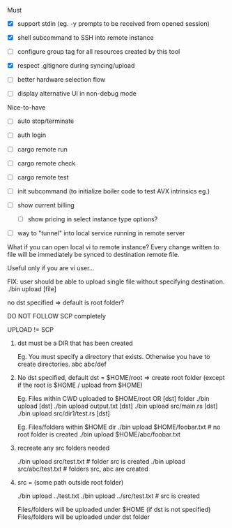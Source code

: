 Must
- [x] support stdin (eg. -y prompts to be received from opened session)
- [x] shell subcommand to SSH into remote instance 

- [ ] configure group tag for all resources created by this tool
- [x] respect .gitignore during syncing/upload
- [ ] better hardware selection flow
- [ ] display alternative UI in non-debug mode

Nice-to-have
- [ ] auto stop/terminate
- [ ] auth login
- [ ] cargo remote run
- [ ] cargo remote check
- [ ] cargo remote test
- [ ] init subcommand (to initialize boiler code to test AVX intrinsics eg.)
- [ ] show current billing
  - [ ] show pricing in select instance type options?
- [ ] way to "tunnel" into local service running in remote server


What if you can open local vi to remote instance?
Every change written to file will be immediately be synced
to destination remote file.

Useful only if you are vi user...

FIX: user should be able to upload single file without specifying destination.
./bin upload [file]

no dst specified => default is root folder?

DO NOT FOLLOW SCP completely


UPLOAD != SCP

1. dst must be a DIR that has been created

    Eg. You must specify a directory that exists. Otherwise you have to create directories.
    abc
    abc/def

2. No dst specified, default dst = $HOME/root => create root folder (except if the root is $HOME / upload from $HOME)

    Eg. Files within CWD uploaded to $HOME/root OR [dst] folder
    ./bin upload [dst]
    ./bin upload output.txt [dst]
    ./bin upload src/main.rs [dst]
    ./bin upload src/dir1/test.rs [dst]

    Eg. Files/folders within $HOME dir
    ./bin upload $HOME/foobar.txt # no root folder is created
    ./bin upload $HOME/abc/foobar.txt

3. recreate any src folders needed

    ./bin upload src/test.txt # folder src is created
    ./bin upload src/abc/test.txt # folders src, abc are created

4. src = (some path outside root folder)

    ./bin upload ../test.txt
    ./bin upload ../src/test.txt # src is created

    Files/folders will be uploaded under $HOME (if dst is not specified)
    Files/folders will be uploaded under dst folder 
